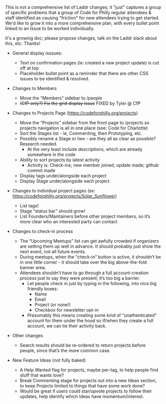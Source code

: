 

This is not a comprehensive list of Laddr changes; it "just" captures a group of specific problems that a group of Code for Philly regular attendees & staff identified as causing "friction" for new attendees trying to get started.
We'd like to grow it into a more comprehensive plan, with every bullet point linked to an Issue to be worked individually.

It's a growing doc; please propose changes, talk on the Laddr slack about this, etc. Thanks!


* General display isssues:
     * Text on confirmation pages (ie: created a new project update) is cut off at top
     * Placeholder bullet point as a reminder that there are other CSS issues to be identified & resolved.

* Changes to Members
     * Move the “Members” sidebar to /people
     * ~~(CfP only?) Fix the grid display issue~~ FIXED by Tyler @ CfP
     
* Changes to Projects Page (https://codeforphilly.org/projects)
     * Move the “Projects” sidebar from the front page to /projects so projects navigation is all in one place (see: Code for Charlotte)
     * Sort the Stages list - ie, Commenting, then Prototyping, etc.
     * Possibly rename a Stage or two - are they all as clear as possible? Research needed.
          * At the very least include descriptions, which are already somewhere in the code
     * Ability to sort projects by latest activity
          * Activity is: Check-ins; new member joined; update made; github commit made
     * Display tags under/alongside each project
     * Display Stage under/alongside each project


* Changes to individual project pages (ex: https://codeforphilly.org/projects/Solar_Sunflower)
     * List tags!
     * Stage “status bar” should grow!
     * List Founders/Maintainers before other project members, so it’s more clear who an interested party can contact

* Changes to check-in process
     * The “Upcoming Meetups” list can get awfully crowded if organizers are setting them up well in advance. It should probably just show the next event, not all future events.
     * During meetups, when the “check-in” button is active, it shouldn’t be in one little corner - it should take over the big above-the-fold banner area.
     * Attendees shouldn’t have to go through a full account-creation process just to say they were present; it’s too big a barrier.
          * Let people check in just by typing in the following, into nice big friendly boxes:
               * Name
               * Email
               * Project (or none!)
               * Checkbox for newsletter opt-in
          * Presumably this means creating some kind of “unathenticated” account for them under the hood so if/when they create a full account, we can tie their activity back.

* Other changes
     * Search results should be re-ordered to return projects before people, since that’s the more common case.

* New Feature Ideas (not fully baked)
     * A Help Wanted flag for projects, maybe per-tag, to help people find stuff that wants love?
     * Break Commenting stage for projects out into a new Ideas section, to keep Projects limited to things that have some work done?
     * Would be great if users could star/upvote projects to follow their updates, help identify which Ideas have momentum/interest.
